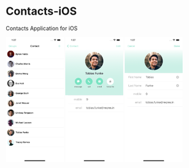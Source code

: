 # Contacts-iOS
Contacts Application for iOS

<img src="https://github.com/mohshin-shah/Contacts-iOS/blob/main/Screenshots/List.png" alt="iPad instructions" width="30%"> <img src="https://github.com/mohshin-shah/Contacts-iOS/blob/main/Screenshots/Detail.png" alt="iPad instructions" width="30%"> <img src="https://github.com/mohshin-shah/Contacts-iOS/blob/main/Screenshots/Edit.png" alt="iPad instructions" width="30%"> 
